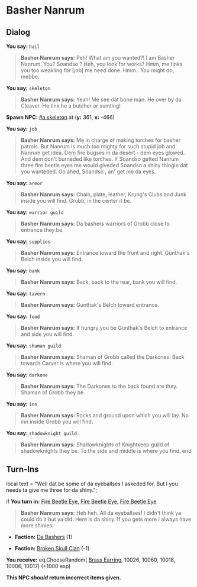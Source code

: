 # Basher Nanrum




## Dialog

**You say:** `hail`



>**Basher Nanrum says:** Peh! What am you wanted?! I am Basher Nanrum. You? Soandso ? Heh, you look for works? Hmm, me tinks you too weakling for [job] me need done. Hmm.. You might do, mebbe.

**You say:** `skeleton`



>**Basher Nanrum says:** Yeah! Me see dat bone man. He over by da Cleaver. He tink he a butcher or sumting!


**Spawn NPC:**  [\#a skeleton](/npc/52125) at (**y:** 361, **x:** -466)



**You say:** `job`



>**Basher Nanrum says:** Me in charge of making torches for basher patrols. But Nanrum is much too mighty for such stupid job and Nanrum get idea. Dem fire bugses in da desert - dem eyes glowed. And dem don't burneded like torches. If Soandso getted Nanrum three fire beetle eyes me would giveded Soandso a shiny thingie dat you wanteded. Go ahed, Soandso , an' get me da eyes.

**You say:** `armor`



>**Basher Nanrum says:** Chain, plate, leather, Krung's Clubs and Junk inside you will find.  Grobb, in the center it be.

**You say:** `warrior guild`



>**Basher Nanrum says:** Da bashers warriors of Grobb close to entrance they be.

**You say:** `supplies`



>**Basher Nanrum says:** Entrance toward the front and right.  Gunthak's Belch inside you will find.

**You say:** `bank`



>**Basher Nanrum says:** Back, back to the rear, bank you will find.

**You say:** `tavern`



>**Basher Nanrum says:** Gunthak's Belch toward entrance.

**You say:** `food`



>**Basher Nanrum says:** If hungry you be Gunthak's Belch to entrance and side you will find.

**You say:** `shaman guild`



>**Basher Nanrum says:** Shaman of Grobb called the Darkones.  Back towards Carver is where you will find.

**You say:** `darkone`



>**Basher Nanrum says:** The Darkones to the back found are they.  Shaman of Grobb they be.

**You say:** `inn`



>**Basher Nanrum says:** Rocks and ground upon which you will lay.  No inn inside Grobb you will find.

**You say:** `shadowknight guild`



>**Basher Nanrum says:** Shadowknights of Knightkeep guild of shadowknights they be.  To the side and middle is where you find.
end

## Turn-Ins



local text = "Well dat be some of da eyeballses I askeded for. But I you needs ta give me three for da shiny.";



if  **You turn in:** [Fire Beetle Eye](/item/10307), [Fire Beetle Eye](/item/10307), [Fire Beetle Eye](/item/10307)


>**Basher Nanrum says:** Heh heh. All da eyeballses! I didn't think ya could do it but ya did. Here is da shiny. If you gets more I always have more shinies.


* __Faction:__ [Da Bashers](/faction/235) (1)


* __Faction:__ [Broken Skull Clan](/faction/222) (-1)


 **You receive:** eq.ChooseRandom( [Brass Earring](/item/10351), 10026, 10060, 10018, 10006, 10017) (+1000 exp)

**This NPC *should* return incorrect items given.**
